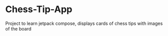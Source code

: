 # Chess-Tip-App
Project to learn jetpack compose, displays cards of chess tips with images of the board
